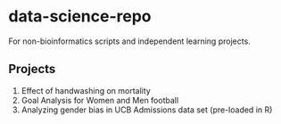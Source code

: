 # data-science-repo
For non-bioinformatics scripts and independent learning projects.

## Projects

1. Effect of handwashing on mortality
2. Goal Analysis for Women and Men football
3. Analyzing gender bias in UCB Admissions data set (pre-loaded in R)